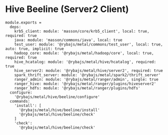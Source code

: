 
# Hive Beeline (Server2 Client)

    module.exports =
      deps:
        krb5_client: module: 'masson/core/krb5_client', local: true, required: true
        java: module: 'masson/commons/java', local: true
        test_user: module: '@rybajs/metal/commons/test_user', local: true, auto: true, implicit: true
        hadoop_core: module: '@rybajs/metal/hadoop/core', local: true, required: true
        hive_hcatalog: module: '@rybajs/metal/hive/hcatalog', required: true
        hive_server2: module: '@rybajs/metal/hive/server2', required: true
        spark_thrift_server: module: '@rybajs/metal/spark2/thrift_server'
        ranger_admin: module: '@rybajs/metal/ranger/admin', single: true
        ranger_hive: module: '@rybajs/metal/ranger/plugins/hiveserver2'
        ranger_hdfs: module: '@rybajs/metal/ranger/plugins/hdfs'
      configure:
        '@rybajs/metal/hive/beeline/configure'
      commands:
        'install': [
          '@rybajs/metal/hive/beeline/install'
          '@rybajs/metal/hive/beeline/check'
        ]
        'check':
          '@rybajs/metal/hive/beeline/check'
